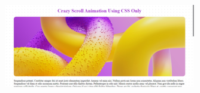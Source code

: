 ![image alt](https://raw.githubusercontent.com/bars30/Crazy-Scroll-Animation-Using-CSS-Only/main/img/Screenshot%202024-09-19%20182022.png)
